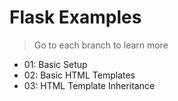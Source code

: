 # Flask Examples

> Go to each branch to learn more

- 01: Basic Setup
- 02: Basic HTML Templates
- 03: HTML Template Inheritance